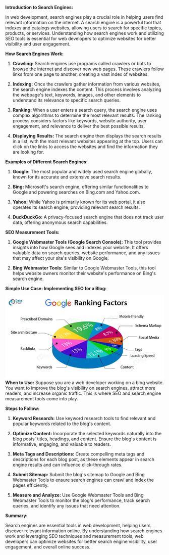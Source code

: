 **Introduction to Search Engines:**

In web development, search engines play a crucial role in helping users find relevant information on the internet. A search engine is a powerful tool that indexes and catalogs websites, allowing users to search for specific topics, products, or services. Understanding how search engines work and utilizing SEO tools is essential for web developers to optimize websites for better visibility and user engagement.



**How Search Engines Work:**

1. **Crawling:** Search engines use programs called crawlers or bots to browse the internet and discover new web pages. These crawlers follow links from one page to another, creating a vast index of websites.

2. **Indexing:** Once the crawlers gather information from various websites, the search engine indexes the content. This process involves analyzing the webpage's text, keywords, images, and other elements to understand its relevance to specific search queries.

3. **Ranking:** When a user enters a search query, the search engine uses complex algorithms to determine the most relevant results. The ranking process considers factors like keywords, website authority, user engagement, and relevance to deliver the best possible results.

4. **Displaying Results:** The search engine then displays the search results in a list, with the most relevant websites appearing at the top. Users can click on the links to access the websites and find the information they are looking for.

**Examples of Different Search Engines:**

1. **Google:** The most popular and widely used search engine globally, known for its accurate and extensive search results.

2. **Bing:** Microsoft's search engine, offering similar functionalities to Google and powering searches on Bing.com and Yahoo.com.

3. **Yahoo:** While Yahoo is primarily known for its web portal, it also operates its search engine, providing relevant search results.

4. **DuckDuckGo:** A privacy-focused search engine that does not track user data, offering anonymous search capabilities.

**SEO Measurement Tools:**

1. **Google Webmaster Tools (Google Search Console):** This tool provides insights into how Google sees and indexes your website. It offers valuable data on search queries, website performance, and any issues that may affect your site's visibility on Google.

2. **Bing Webmaster Tools:** Similar to Google Webmaster Tools, this tool helps website owners monitor their website's performance on Bing's search engine.

**Simple Use Case: Implementing SEO for a Blog:**

![URL](../Assets/SEO-Factors-That-Will-Affect-Your-Search-Engine-Ranking.webp) 
**When to Use:**
Suppose you are a web developer working on a blog website. You want to improve the blog's visibility on search engines, attract more readers, and increase organic traffic. This is where SEO and search engine measurement tools come into play.

**Steps to Follow:**

1. **Keyword Research:** Use keyword research tools to find relevant and popular keywords related to the blog's content.

2. **Optimize Content:** Incorporate the selected keywords naturally into the blog posts' titles, headings, and content. Ensure the blog's content is informative, engaging, and valuable to readers.

3. **Meta Tags and Descriptions:** Create compelling meta tags and descriptions for each blog post, as these elements appear in search engine results and can influence click-through rates.

4. **Submit Sitemap:** Submit the blog's sitemap to Google and Bing Webmaster Tools to ensure search engines can crawl and index the pages efficiently.

5. **Measure and Analyze:** Use Google Webmaster Tools and Bing Webmaster Tools to monitor the blog's performance, track search queries, and identify any issues that need attention.

**Summary:**

Search engines are essential tools in web development, helping users discover relevant information online. By understanding how search engines work and leveraging SEO techniques and measurement tools, web developers can optimize websites for better search engine visibility, user engagement, and overall online success.